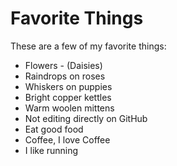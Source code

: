 # Favorite Things

These are a few of my favorite things:

- Flowers - (Daisies)
- Raindrops on roses
- Whiskers on puppies
- Bright copper kettles
- Warm woolen mittens
- Not editing directly on GitHub
- Eat good food
- Coffee, I love Coffee
- I like running
